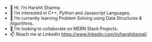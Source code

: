 - 👋 Hi, I’m Harshit Sharma
- 👀 I’m interested in C++, Python and Javascript Languages.
- 🌱 I’m currently learning Problem Solving using Data Structures & Algorithms.
- 💞️ I’m looking to collaborate on MERN Stack Projects.
- 📫 Reach me at LinkedIn https://www.linkedin.com/in/harshitisreal/

<!---
harshit-dotcom/harshit-dotcom is a ✨ special ✨ repository because its `README.md` (this file) appears on your GitHub profile.
You can click the Preview link to take a look at your changes.
--->
